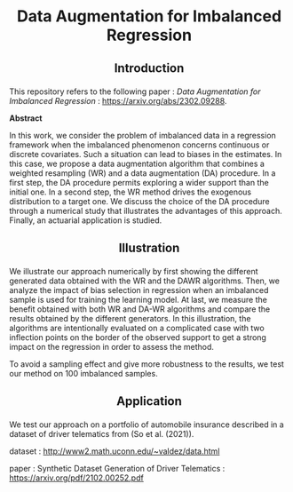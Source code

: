 

# <p align="center">Data Augmentation for Imbalanced Regression</p>
  

## <p align="center">Introduction</p>
  
This repository refers to the following paper : *Data Augmentation for Imbalanced Regression* : https://arxiv.org/abs/2302.09288. 

__Abstract__

In this work, we consider the problem of imbalanced data in a regression framework when the imbalanced phenomenon concerns continuous or discrete covariates. Such a situation can lead to biases in the estimates. In this case, we propose a data augmentation algorithm that combines a weighted resampling (WR) and a data augmentation (DA) procedure. In a first step, the DA procedure permits exploring a wider support than the initial one. In a second step, the WR method drives the exogenous distribution to a target one. We discuss the choice of the DA procedure through a numerical study that illustrates the advantages of this approach. Finally, an actuarial application is studied.



## <p align="center">Illustration</p>
  
We illustrate our approach numerically by first showing the
different generated data obtained with the WR and the DAWR algorithms. Then, we analyze the impact of bias selection in regression when an imbalanced sample is used for
training the learning model. At last, we measure the benefit
obtained with both WR and DA-WR algorithms and compare the results obtained by the different generators. In this
illustration, the algorithms are intentionally evaluated on a
complicated case with two inflection points on the border
of the observed support to get a strong impact on the regression in order to assess the method.


To avoid a sampling effect and give more robustness to the
results, we test our method on 100 imbalanced samples.


## <p align="center">Application</p>
  
We test our approach on a portfolio of automobile insurance described in a dataset of driver telematics from (So et al. (2021)).

dataset : http://www2.math.uconn.edu/~valdez/data.html 

paper : Synthetic Dataset Generation of Driver Telematics : https://arxiv.org/pdf/2102.00252.pdf
    

    
